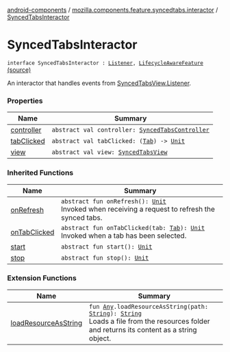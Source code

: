[android-components](../../index.md) / [mozilla.components.feature.syncedtabs.interactor](../index.md) / [SyncedTabsInteractor](./index.md)

# SyncedTabsInteractor

`interface SyncedTabsInteractor : `[`Listener`](../../mozilla.components.feature.syncedtabs.view/-synced-tabs-view/-listener/index.md)`, `[`LifecycleAwareFeature`](../../mozilla.components.support.base.feature/-lifecycle-aware-feature/index.md) [(source)](https://github.com/mozilla-mobile/android-components/blob/master/components/feature/syncedtabs/src/main/java/mozilla/components/feature/syncedtabs/interactor/SyncedTabsInteractor.kt#L15)

An interactor that handles events from [SyncedTabsView.Listener](../../mozilla.components.feature.syncedtabs.view/-synced-tabs-view/-listener/index.md).

### Properties

| Name | Summary |
|---|---|
| [controller](controller.md) | `abstract val controller: `[`SyncedTabsController`](../../mozilla.components.feature.syncedtabs.controller/-synced-tabs-controller/index.md) |
| [tabClicked](tab-clicked.md) | `abstract val tabClicked: (`[`Tab`](../../mozilla.components.browser.storage.sync/-tab/index.md)`) -> `[`Unit`](https://kotlinlang.org/api/latest/jvm/stdlib/kotlin/-unit/index.html) |
| [view](view.md) | `abstract val view: `[`SyncedTabsView`](../../mozilla.components.feature.syncedtabs.view/-synced-tabs-view/index.md) |

### Inherited Functions

| Name | Summary |
|---|---|
| [onRefresh](../../mozilla.components.feature.syncedtabs.view/-synced-tabs-view/-listener/on-refresh.md) | `abstract fun onRefresh(): `[`Unit`](https://kotlinlang.org/api/latest/jvm/stdlib/kotlin/-unit/index.html)<br>Invoked when receiving a request to refresh the synced tabs. |
| [onTabClicked](../../mozilla.components.feature.syncedtabs.view/-synced-tabs-view/-listener/on-tab-clicked.md) | `abstract fun onTabClicked(tab: `[`Tab`](../../mozilla.components.browser.storage.sync/-tab/index.md)`): `[`Unit`](https://kotlinlang.org/api/latest/jvm/stdlib/kotlin/-unit/index.html)<br>Invoked when a tab has been selected. |
| [start](../../mozilla.components.support.base.feature/-lifecycle-aware-feature/start.md) | `abstract fun start(): `[`Unit`](https://kotlinlang.org/api/latest/jvm/stdlib/kotlin/-unit/index.html) |
| [stop](../../mozilla.components.support.base.feature/-lifecycle-aware-feature/stop.md) | `abstract fun stop(): `[`Unit`](https://kotlinlang.org/api/latest/jvm/stdlib/kotlin/-unit/index.html) |

### Extension Functions

| Name | Summary |
|---|---|
| [loadResourceAsString](../../mozilla.components.support.test.file/kotlin.-any/load-resource-as-string.md) | `fun `[`Any`](https://kotlinlang.org/api/latest/jvm/stdlib/kotlin/-any/index.html)`.loadResourceAsString(path: `[`String`](https://kotlinlang.org/api/latest/jvm/stdlib/kotlin/-string/index.html)`): `[`String`](https://kotlinlang.org/api/latest/jvm/stdlib/kotlin/-string/index.html)<br>Loads a file from the resources folder and returns its content as a string object. |
